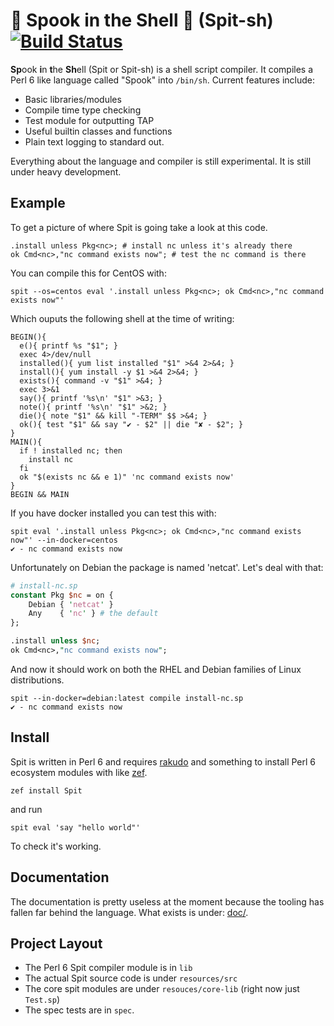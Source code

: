 # 👻 Spook in the Shell 👻 (Spit-sh) [![Build Status](https://travis-ci.org/spitsh/spitsh.svg?branch=master)](https://travis-ci.org/spitsh/spitsh)

**Sp**ook **i**n **t**he **Sh**ell (Spit or Spit-sh) is a shell
script compiler. It compiles a Perl 6 like language called "Spook"
into `/bin/sh`. Current features include:

- Basic libraries/modules
- Compile time type checking
- Test module for outputting TAP
- Useful builtin classes and functions
- Plain text logging to standard out.

Everything about the language and compiler is still experimental. It
is still under heavy development.

## Example
To get a picture of where Spit is going take a look at this code.

``` perl6
.install unless Pkg<nc>; # install nc unless it's already there
ok Cmd<nc>,"nc command exists now"; # test the nc command is there

```
You can compile this for CentOS with:

``` shell
spit --os=centos eval '.install unless Pkg<nc>; ok Cmd<nc>,"nc command exists now"'
```
Which ouputs the following shell at the time of writing:

``` shell
BEGIN(){
  e(){ printf %s "$1"; }
  exec 4>/dev/null
  installed(){ yum list installed "$1" >&4 2>&4; }
  install(){ yum install -y $1 >&4 2>&4; }
  exists(){ command -v "$1" >&4; }
  exec 3>&1
  say(){ printf '%s\n' "$1" >&3; }
  note(){ printf '%s\n' "$1" >&2; }
  die(){ note "$1" && kill "-TERM" $$ >&4; }
  ok(){ test "$1" && say "✔ - $2" || die "✘ - $2"; }
}
MAIN(){
  if ! installed nc; then
    install nc
  fi
  ok "$(exists nc && e 1)" 'nc command exists now'
}
BEGIN && MAIN
```
If you have docker installed you can test this with:

``` shell
spit eval '.install unless Pkg<nc>; ok Cmd<nc>,"nc command exists now"' --in-docker=centos
✔ - nc command exists now
```

Unfortunately on Debian the package is named 'netcat'. Let's deal with that:

``` perl
# install-nc.sp
constant Pkg $nc = on {
    Debian { 'netcat' }
    Any    { 'nc' } # the default
};

.install unless $nc;
ok Cmd<nc>,"nc command exists now";
```

And now it should work on both the RHEL and Debian families of
Linux distributions.

```
spit --in-docker=debian:latest compile install-nc.sp
✔ - nc command exists now
```

## Install

Spit is written in Perl 6 and
requires [rakudo](https://github.com/rakudo/rakudo) and something to
install Perl 6 ecosystem modules with
like [zef](https://github.com/ugexe/zef).

```shell
zef install Spit
```
and run
```shell
spit eval 'say "hello world"'
```
To check it's working.

## Documentation

The documentation is pretty useless at the moment because the tooling has
fallen far behind the language. What exists is under: [doc/](doc).

## Project Layout

* The Perl 6 Spit compiler module is in `lib`
* The actual Spit source code is under `resources/src`
* The core spit modules are under `resouces/core-lib` (right now just `Test.sp`)
* The spec tests are in `spec`.
